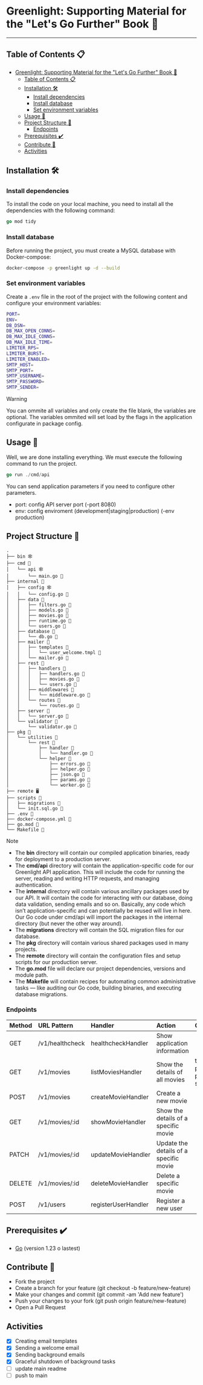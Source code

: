 # Greenlight: Supporting Material for the "Let's Go Further" Book 📖

---

## Table of Contents 📋

- [Greenlight: Supporting Material for the "Let's Go Further" Book 📖](#greenlight-supporting-material-for-the-lets-go-further-book-)
  - [Table of Contents 📋](#table-of-contents-)
  - [Installation 🛠️](#installation-️)
    - [Install dependencies](#install-dependencies)
    - [Install database](#install-database)
    - [Set environment variables](#set-environment-variables)
  - [Usage 🚀](#usage-)
  - [Project Structure 📂](#project-structure-)
    - [Endpoints](#endpoints)
  - [Prerequisites ✔️](#prerequisites-️)
  - [Contribute 🤝](#contribute-)
  - [Activities](#activities)

## Installation 🛠️

### Install dependencies

To install the code on your local machine, you need to install all the dependencies with the following command:

```go
go mod tidy
```

### Install database

Before running the project, you must create a MySQL database with Docker-compose:

```bash
docker-compose -p greenlight up -d --build
```

### Set environment variables

Create a `.env` file in the root of the project with the following content and configure your environment variables:

```bash
PORT=
ENV=
DB_DSN=
DB_MAX_OPEN_CONNS=
DB_MAX_IDLE_CONNS=
DB_MAX_IDLE_TIME=
LIMITER_RPS=
LIMITER_BURST=
LIMITER_ENABLED=
SMTP_HOST=
SMTP_PORT=
SMTP_USERNAME=
SMTP_PASSWORD=
SMTP_SENDER=
```

> [!WARNING]
> You can ommite all variables and only create the file blank, the variables are optional.
> The variables ommited will set load by the flags in the application configurate in package config.

## Usage 🚀

Well, we are done installing everything. We must execute the following command to run the project.

```go
go run ./cmd/api
```

You can send application parameters if you need to configure other parameters.

- port: config API server port (-port 8080)
- env: config enviroment (development|staging|production) (-env production)

## Project Structure 📂

```
.
├── bin 🕸️
├── cmd 📂
│   └── api 🕸️
│       └── main.go 📄
├── internal 📂
│   ├── config 🕸️
│   │   └── config.go 📄
│   ├── data 📂
│   │   ├── filters.go 📄
│   │   ├── models.go 📄
│   │   ├── movies.go 📄
│   │   ├── runtime.go 📄
│   │   └── users.go 📄
│   ├── database 📂
│   │   └── db.go 📄
│   ├── mailer 📂
│   │   ├── templates 📂
│   │   │   └── user_welcome.tmpl 📄
│   │   └── mailer.go 📄
│   ├── rest 📂
│   │   ├── handlers 📂
│   │   │   ├── handlers.go 📄
│   │   │   ├── movies.go 📄
│   │   │   └── users.go 📄
│   │   ├── middlewares 📂
│   │   │   └── middleware.go 📄
│   │   └── routes 📂
│   │       └── routes.go 📄
│   ├── server 📂
│   │   └── server.go 📄
│   └── validator 📂
│       └── validator.go 📄
├── pkg 📂
│   └── utilities 📂
│       └── rest 📂
│           ├── handler 📂
│           │   └── handler.go 📄
│           └── helper 📂
│               ├── errors.go 📄
│               ├── helper.go 📄
│               ├── json.go 📄
│               ├── params.go 📄
│               └── worker.go 📄
├── remote 🖥️
├── scripts 📂
│   ├── migrations 📂
│   └── init.sql.go 📄
├── .env 📄
├── docker-compose.yml 📄
├── go.mod 📄
└── Makefile 📄
```

> [!NOTE]
>
> - The **bin** directory will contain our compiled application binaries, ready for deployment to a production server.
> - The **cmd/api** directory will contain the application-specific code for our Greenlight API application. This will include the code for running the server, reading and writing HTTP requests, and managing authentication.
> - The **internal** directory will contain various ancillary packages used by our API. It will contain the code for interacting with our database, doing data validation, sending emails and so on. Basically, any code which isn’t application-specific and can potentially be reused will live in here. Our Go code under cmd/api will import the packages in the internal directory (but never the other way around).
> - The **migrations** directory will contain the SQL migration files for our database.
> - The **pkg** directory will contain various shared packages used in many projects.
> - The **remote** directory will contain the configuration files and setup scripts for our production server.
> - The **go.mod** file will declare our project dependencies, versions and module path.
> - The **Makefile** will contain recipes for automating common administrative tasks — like auditing our Go code, building binaries, and executing database migrations.

### Endpoints

| Method | URL Pattern     | Handler             | Action                                 | QueryParams                          |
| :----- | :-------------- | :------------------ | :------------------------------------- | :----------------------------------- |
| GET    | /v1/healthcheck | healthcheckHandler  | Show application information           |                                      |
| GET    | /v1/movies      | listMoviesHandler   | Show the details of all movies         | title, genres, page, page_size, sort |
| POST   | /v1/movies      | createMovieHandler  | Create a new movie                     |                                      |
| GET    | /v1/movies/:id  | showMovieHandler    | Show the details of a specific movie   |                                      |
| PATCH  | /v1/movies/:id  | updateMovieHandler  | Update the details of a specific movie |                                      |
| DELETE | /v1/movies/:id  | deleteMovieHandler  | Delete a specific movie                |                                      |
| POST   | /v1/users       | registerUserHandler | Register a new user                    |                                      |

## Prerequisites ✔️

- [Go](https://golang.org/doc/install) (version 1.23 o lastest)

## Contribute 🤝

- Fork the project
- Create a branch for your feature (git checkout -b feature/new-feature)
- Make your changes and commit (git commit -am 'Add new feature')
- Push your changes to your fork (git push origin feature/new-feature)
- Open a Pull Request

## Activities

- [X] Creating email templates
- [X] Sending a welcome email
- [X] Sending background emails
- [X] Graceful shutdown of background tasks
- [ ] update main readme
- [ ] push to main
